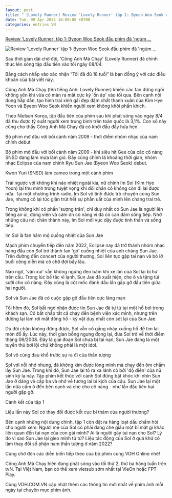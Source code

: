 ```yaml
---
layout: post
title: " [Lovely Runner] Review 'Lovely Runner' tập 1: Byeon Woo Seok đầu phim đã 'ngủm ..."
date: Tue, 09 Apr 2024 18:00:00 +0700
categories: entries VN
---
```

[Review 'Lovely Runner' tập 1: Byeon Woo Seok đầu phim đã 'ngủm ...](https://tiin.vn/chuyen-muc/phim-chau-a/review-lovely-runner-tap-1-byeon-woo-seok-dau-phim-da-ngum-kim-hye-yoon-lai-hoa-nu-sinh.html)

![Review 'Lovely Runner' tập 1: Byeon Woo Seok đầu phim đã 'ngủm ...](https://newsmd2fr.keeng.vn/tiin/archive/imageslead/2024/04/09/thumb4_767b471a232705454c71808e878bd8e1.jpg)

Sau thời gian dài chờ đợi, 'Cõng Anh Mà Chạy' (Lovely Runner) đã chính thức lên sóng tập đầu tiên vào tối ngày 08/04.

Bằng cách nhấp vào xác nhận “Tôi đã đủ 18 tuổi” là bạn đồng ý với các điều khoản của bài viết này.

Cõng Anh Mà Chạy (tên tiếng Anh: Lovely Runner) khiến các fan đứng ngồi không yên khi vừa có màn ra mắt cực kỳ 'ổn áp' vào tối qua. Bên cạnh nội dung hấp dẫn, tạo hình trai xinh gái đẹp đậm chất thanh xuân của Kim Hye Yoon và Byeon Woo Seok khiến người xem không khỏi phấn khích.

Theo Nielsen Korea, tập đầu tiên của phim sau khi phát sóng vào ngày 8/4 đã thu được tỷ suất người xem trung bình trên toàn quốc là 3,1%. Con số này cũng cho thấy Cõng Anh Mà Chạy đã có khởi đầu đầy hứa hẹn.

Bộ phim mở đầu với bối cảnh năm 2009 - thời điểm nhóm nhạc của nam chính debut

Bộ phim mở đầu với bối cảnh năm 2009 - khi siêu hit Gee của các cô nàng SNSD đang làm mưa làm gió. Đây cũng chính là khoảng thời gian, nhóm nhạc Eclipse của nam chính Ryu Sun Jae (Byeon Woo Seok) debut.

Kwon Yuri (SNSD) làm cameo trong một cảnh phim

Trái ngược với không khí náo nhiệt ngoài kia, nữ chính Im Sol (Kim Hye Yoon) lại thu mình trong tuyệt vọng khi đôi chân cô không còn đi lại được nữa. Tại một chương trình radio, Im Sol vô tình được trò chuyện cùng Sun Jae, nhưng cô lại tức giận trút hết sự phẫn uất của mình lên chàng trai trẻ.

Trong không khí có phần 'sượng trân', chỉ duy nhất có Sun Jae là người lên tiếng an ủi, động viên và cám ơn cô nàng vì đã có can đảm sống tiếp. Nhờ những câu nói chân thành này, Im Sol mới vực dậy được tinh thần và sống tiếp.

Im Sol là fan hâm mộ cuồng nhiệt của Sun Jae

Mạch phim chuyển tiếp đến năm 2022, Eclipse nay đã trở thành nhóm nhạc hàng đầu còn Sol trở thành fan 'gơ' cuồng nhiệt của anh chàng Sun Jae. Trên đường đến concert của người thương, Sol liên tục gặp tai nạn và bỏ lỡ buổi công diễn mà cô chờ đợi bấy lâu.

Nào ngờ, 'vận xui' vẫn không ngừng đeo bám khi xe lăn của Sol lại bị hư trên cầu. Trong lúc bế tắc vì lạnh, Sun Jae đã xuất hiện, che ô và tặng túi sưởi cho cô nàng. Đây cũng là cột mốc đánh dầu lần gặp gỡ đầu tiên giữa hai người.

Sol và Sun Jae đã có cuộc gặp gỡ đầu tiên cực lãng mạn

Tối hôm đó, Sol bất ngờ nhận được tin Sun Jae đã tự tử tại một hồ bơi trong khách sạn. Cô bất chấp tất cả chạy đến bệnh viện xác minh, nhưng trên đường lại làm rơi mất đồng hồ - kỷ vật duy nhất còn sót lại của Sun Jae.

Dù đôi chân không đứng được, Sol vẫn cố gắng nhảy xuống hồ để tìm lại món đồ ấy. Lúc này, thời gian bỗng ngưng đọng lại, đưa Sol trở về thời điểm tháng 06/2008. Đây là giai đoạn Sol chưa bị tai nạn, Sun Jae đang là một tuyển thủ bơi lội chứ không phải là một idol.

Sol vô cùng đau khổ trước sự ra đi của thần tượng

Sol với nỗi nhớ nhung, đã không kìm được lòng mình mà chạy đến ôm chầm lấy Sun Jae. Trong khi đó, Sun Jae lại tỏ ra xa lánh cô bởi 'độ điên' của nữ sinh kỳ lạ này. Tập phim kết thúc với cảnh Sol đứng bật khóc khi nhìn Sun Jae ở dáng vẻ cấp ba và nhớ về tương lai bi kịch của cậu. Sun Jae lại một lần nữa cầm ô đến bên cạnh và che cho cô nàng - như lần đầu tiên hai người gặp gỡ.

Cảnh kết của tập 1

Liệu lần này Sol có thay đổi được kết cục bi thảm của người thương?

Bên cạnh những nội dung chính, tập 1 còn đặt ra hàng loạt dấu chấm hỏi cho người xem. Người mẹ của Sol có phải đang che giấu một bí mật gì khác liên quan đến tai nạn của con gái mình? Ai là người gây tai nạn cho Sol? Lý do vì sao Sun Jae lại gieo mình tử tử? Liệu tác động của Sol ở quá khứ có làm thay đổi số phận nam thần tượng ở năm 2022?

Cùng chờ đón các diễn biến tiếp theo của bộ phim cùng VOH Online nhé!

Cõng Anh Mà Chạy hiện đang phát sóng vào tối thứ 2, thứ ba hàng tuần trên tvN. Tại Việt Nam, bạn có thể xem vietsub sớm nhất tại VieOn hoặc FPT Play.

Cùng VOH.COM.VN cập nhật thêm các thông tin mới nhất về phim ảnh mỗi ngày tại chuyên mục phim ảnh.

